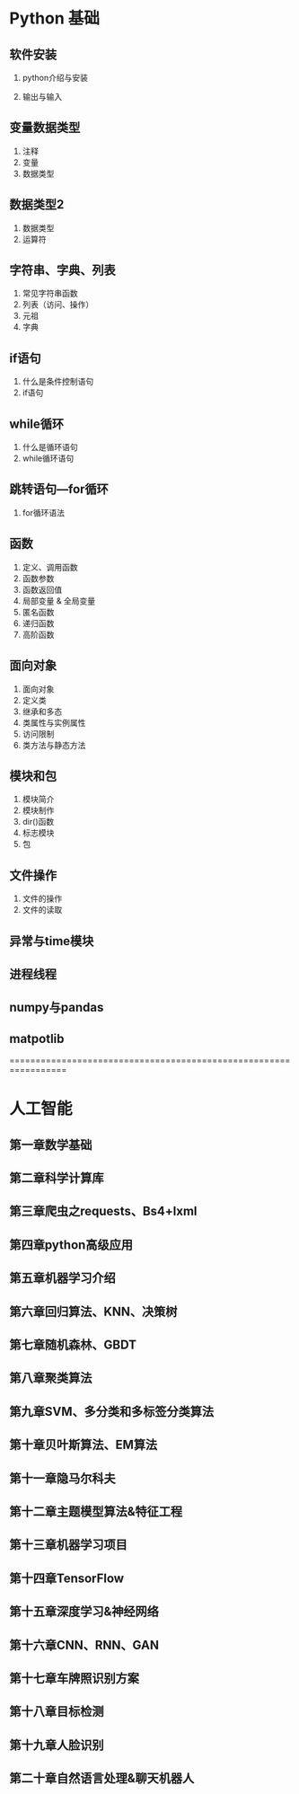 # Python 基础

## 软件安装

  1. python介绍与安装

  2. 输出与输入

## 变量数据类型

  1. 注释
  2. 变量
  3. 数据类型

## 数据类型2

  1. 数据类型
  2. 运算符

## 字符串、字典、列表

  1. 常见字符串函数
  2. 列表（访问、操作）
  3. 元祖
  4. 字典

## if语句

  1. 什么是条件控制语句
  2. if语句

## while循环

  1. 什么是循环语句
  2. while循环语句

## 跳转语句—for循环

  1. for循环语法

## 函数

  1. 定义、调用函数
  2. 函数参数
  3. 函数返回值
  4. 局部变量 & 全局变量
  5. 匿名函数
  6. 递归函数
  7. 高阶函数

## 面向对象
  1. 面向对象
  2. 定义类
  3. 继承和多态
  4. 类属性与实例属性
  5. 访问限制
  6. 类方法与静态方法

## 模块和包

  1. 模块简介
  2. 模块制作
  3. dir()函数
  4. 标志模块
  5. 包

## 文件操作

  1. 文件的操作
  2. 文件的读取

## 异常与time模块

## 进程线程

## numpy与pandas

## matpotlib

=================================================================

# 人工智能

## 第一章数学基础

## 第二章科学计算库

## 第三章爬虫之requests、Bs4+lxml

## 第四章python高级应用

## 第五章机器学习介绍

## 第六章回归算法、KNN、决策树

## 第七章随机森林、GBDT

## 第八章聚类算法

## 第九章SVM、多分类和多标签分类算法

## 第十章贝叶斯算法、EM算法

## 第十一章隐马尔科夫

## 第十二章主题模型算法&特征工程

## 第十三章机器学习项目

## 第十四章TensorFlow

## 第十五章深度学习&神经网络

## 第十六章CNN、RNN、GAN

## 第十七章车牌照识别方案

## 第十八章目标检测
## 第十九章人脸识别

## 第二十章自然语言处理&聊天机器人
